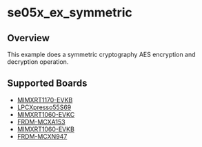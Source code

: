 # se05x_ex_symmetric

## Overview

This example does a symmetric cryptography AES encryption and decryption
operation.

## Supported Boards
- [MIMXRT1170-EVKB](../../../evkbmimxrt1170/se_hostlib_examples/se05x_ex_symmetric/example_board_readme.md)
- [LPCXpresso55S69](../../../lpcxpresso55s69/se_hostlib_examples/se05x_ex_symmetric/example_board_readme.md)
- [MIMXRT1060-EVKC](../../../evkcmimxrt1060/se_hostlib_examples/se05x_ex_symmetric/example_board_readme.md)
- [FRDM-MCXA153](../../../frdmmcxa153/se_hostlib_examples/se05x_ex_symmetric/example_board_readme.md)
- [MIMXRT1060-EVKB](../../../evkbmimxrt1060/se_hostlib_examples/se05x_ex_symmetric/example_board_readme.md)
- [FRDM-MCXN947](../../../frdmmcxn947/se_hostlib_examples/se05x_ex_symmetric/example_board_readme.md)
